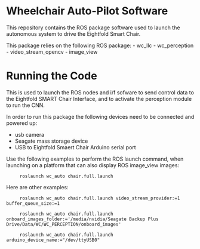 # Wheelchair Auto-Pilot Software 

This repository contains the ROS package software used to launch the autonomous system to drive the Eightfold Smart Chair.


This package relies on the following ROS package:
      - wc_llc
      - wc_perception 
      - video_stream_opencv
      - image_view 



# Running the Code

This is used to launch the ROS nodes and i/f sofware to send control data to the Eightfold 
  SMART Chair Interface, and to activate the perception module to run the CNN.  

In order to run this package the following devices need to be connected and powered up:
  - usb camera 
  - Seagate mass storage device
  - USB to Eightfold Smaert Chair Arduino serial port


Use the following examples to perform the ROS launch command, when launching on a platform that can also display ROS image_view images:

         roslaunch wc_auto chair.full.launch

Here are other examples: 


         roslaunch wc_auto chair.full.launch video_stream_provider:=1 buffer_queue_size:=1 

         roslaunch wc_auto chair.full.launch onboard_images_folder:='/media/nvidia/Seagate Backup Plus Drive/Data/WC/WC_PERCEPTION/onboard_images' 

         roslaunch wc_auto chair.full.launch arduino_device_name:="/dev/ttyUSB0"


